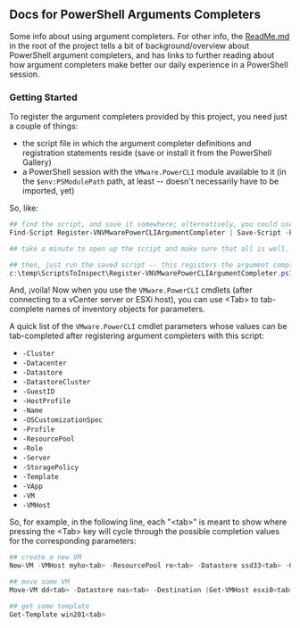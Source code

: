 ## Docs for PowerShell Arguments Completers
Some info about using argument completers.  For other info, the [ReadMe.md](../ReadMe.md) in the root of the project tells a bit of background/overview about PowerShell argument completers, and has links to further reading about how argument completers make better our daily experience in a PowerShell session.

### Getting Started
To register the argument completers provided by this project, you need just a couple of things:
- the script file in which the argument completer definitions and registration statements reside (save or install it from the PowerShell Gallery)
- a PowerShell session with the `VMware.PowerCLI` module available to it (in the `$env:PSModulePath` path, at least -- doesn't necessarily have to be imported, yet)

So, like:
``` PowerShell
## find the script, and save it somewhere; alternatively, you could use Install-Script to just install it somewhere in your scripts path straight-away
Find-Script Register-VNVMwarePowerCLIArgumentCompleter | Save-Script -Path c:\temp\ScriptsToInspect\

## take a minute to open up the script and make sure that all is well.  While vNuggs is trustworthy, trust no one, right? Safety first!

## then, just run the saved script -- this registers the argument completers in the current PowerShell session; of course, if you Installed the script, you should just be able to call the script by name, without an explicit path
c:\temp\ScriptsToInspect\Register-VNVMwarePowerCLIArgumentCompleter.ps1
```

And, ¡voila! Now when you use the `VMware.PowerCLI` cmdlets (after connecting to a vCenter server or ESXi host), you can use \<Tab> to tab-complete names of inventory objects for parameters.

A quick list of the `VMware.PowerCLI` cmdlet parameters whose values can be tab-completed after registering argument completers with this script:

- `-Cluster`
- `-Datacenter`
- `-Datastore`
- `-DatastoreCluster`
- `-GuestID`
- `-HostProfile`
- `-Name`
- `-OSCustomizationSpec`
- `-Profile`
- `-ResourcePool`
- `-Role`
- `-Server`
- `-StoragePolicy`
- `-Template`
- `-VApp`
- `-VM`
- `-VMHost`

So, for example, in the following line, each "\<tab>" is meant to show where pressing the \<Tab> key will cycle through the possible completion values for the corresponding parameters:
``` PowerShell
## create a new VM
New-VM -VMHost myho<tab> -ResourcePool re<tab> -Datastore ssd33<tab> -GuestId windows<tab>  -OSCustomizationSpec win<tab> -StoragePolicy VVol<tab> -Server vcent<tab> -Name mynewvm0 ...

## move some VM
Move-VM dd<tab> -Datastore nas<tab> -Destination (Get-VMHost esxi0<tab>)

## get some template
Get-Template win201<tab>
```
